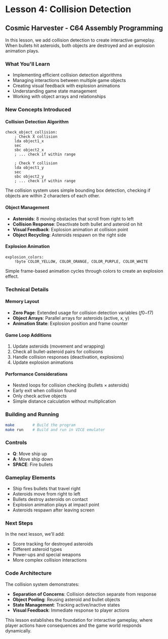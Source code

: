 # Lesson 4: Collision Detection

## Cosmic Harvester - C64 Assembly Programming

In this lesson, we add collision detection to create interactive gameplay. When bullets hit asteroids, both objects are destroyed and an explosion animation plays.

### What You'll Learn

- Implementing efficient collision detection algorithms
- Managing interactions between multiple game objects
- Creating visual feedback with explosion animations
- Understanding game state management
- Working with object arrays and relationships

### New Concepts Introduced

#### Collision Detection Algorithm
```assembly
check_object_collision:
    ; Check X collision
    lda object1_x
    sec
    sbc object2_x
    ; ... check if within range
    
    ; Check Y collision
    lda object1_y
    sec
    sbc object2_y
    ; ... check if within range
```

The collision system uses simple bounding box detection, checking if objects are within 2 characters of each other.

#### Object Management
- **Asteroids**: 8 moving obstacles that scroll from right to left
- **Collision Response**: Deactivate both bullet and asteroid on hit
- **Visual Feedback**: Explosion animation at collision point
- **Object Recycling**: Asteroids respawn on the right side

#### Explosion Animation
```assembly
explosion_colors:
    !byte COLOR_YELLOW, COLOR_ORANGE, COLOR_PURPLE, COLOR_WHITE
```

Simple frame-based animation cycles through colors to create an explosion effect.

### Technical Details

#### Memory Layout
- **Zero Page**: Extended usage for collision detection variables ($f0-$f7)
- **Object Arrays**: Parallel arrays for asteroids (active, x, y)
- **Animation State**: Explosion position and frame counter

#### Game Loop Additions
1. Update asteroids (movement and wrapping)
2. Check all bullet-asteroid pairs for collisions
3. Handle collision responses (deactivation, explosions)
4. Update explosion animations

#### Performance Considerations
- Nested loops for collision checking (bullets × asteroids)
- Early exit when collision found
- Only check active objects
- Simple distance calculation without multiplication

### Building and Running

```bash
make        # Build the program
make run    # Build and run in VICE emulator
```

### Controls
- **Q**: Move ship up
- **A**: Move ship down
- **SPACE**: Fire bullets

### Gameplay Elements
- Ship fires bullets that travel right
- Asteroids move from right to left
- Bullets destroy asteroids on contact
- Explosion animation plays at impact point
- Asteroids respawn after leaving screen

### Next Steps
In the next lesson, we'll add:
- Score tracking for destroyed asteroids
- Different asteroid types
- Power-ups and special weapons
- More complex collision interactions

### Code Architecture
The collision system demonstrates:
- **Separation of Concerns**: Collision detection separate from response
- **Object Pooling**: Reusing asteroid and bullet objects
- **State Management**: Tracking active/inactive states
- **Visual Feedback**: Immediate response to player actions

This lesson establishes the foundation for interactive gameplay, where player actions have consequences and the game world responds dynamically.